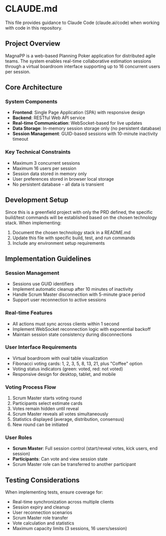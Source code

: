 # CLAUDE.md

This file provides guidance to Claude Code (claude.ai/code) when working with code in this repository.

## Project Overview

MagnaPP is a web-based Planning Poker application for distributed agile teams. The system enables real-time collaborative estimation sessions through a virtual boardroom interface supporting up to 16 concurrent users per session.

## Core Architecture

### System Components
- **Frontend**: Single Page Application (SPA) with responsive design
- **Backend**: RESTful Web API service
- **Real-time Communication**: WebSocket-based for live updates
- **Data Storage**: In-memory session storage only (no persistent database)
- **Session Management**: GUID-based sessions with 10-minute inactivity timeout

### Key Technical Constraints
- Maximum 3 concurrent sessions
- Maximum 16 users per session  
- Session data stored in memory only
- User preferences stored in browser local storage
- No persistent database - all data is transient

## Development Setup

Since this is a greenfield project with only the PRD defined, the specific build/test commands will be established based on the chosen technology stack. When implementing:

1. Document the chosen technology stack in a README.md
2. Update this file with specific build, test, and run commands
3. Include any environment setup requirements

## Implementation Guidelines

### Session Management
- Sessions use GUID identifiers
- Implement automatic cleanup after 10 minutes of inactivity
- Handle Scrum Master disconnection with 5-minute grace period
- Support user reconnection to active sessions

### Real-time Features
- All actions must sync across clients within 1 second
- Implement WebSocket reconnection logic with exponential backoff
- Maintain session state consistency during disconnections

### User Interface Requirements
- Virtual boardroom with oval table visualization
- Fibonacci voting cards: 1, 2, 3, 5, 8, 13, 21, plus "Coffee" option
- Voting status indicators (green: voted, red: not voted)
- Responsive design for desktop, tablet, and mobile

### Voting Process Flow
1. Scrum Master starts voting round
2. Participants select estimate cards
3. Votes remain hidden until reveal
4. Scrum Master reveals all votes simultaneously
5. Statistics displayed (average, distribution, consensus)
6. New round can be initiated

### User Roles
- **Scrum Master**: Full session control (start/reveal votes, kick users, end session)
- **Participants**: Can vote and view session state
- Scrum Master role can be transferred to another participant

## Testing Considerations

When implementing tests, ensure coverage for:
- Real-time synchronization across multiple clients
- Session expiry and cleanup
- User reconnection scenarios
- Scrum Master role transfer
- Vote calculation and statistics
- Maximum capacity limits (3 sessions, 16 users/session)